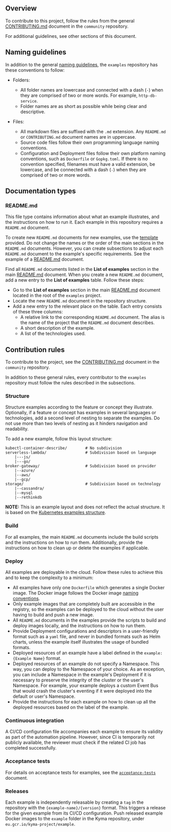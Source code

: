 ## Overview

To contribute to this project, follow the rules from the general [CONTRIBUTING.md](https://github.com/kyma-project/community/blob/master/CONTRIBUTING.md) document in the `community` repository.

For additional guidelines, see other sections of this document.

## Naming guidelines

In addition to the general [naming guidelines](https://github.com/kyma-project/community/blob/master/guidelines/naming.md), the `examples` repository has these conventions to follow:

- Folders:
  - All folder names are lowercase and connected with a dash (`-`) when they are comprised of two or more words. For example, `http-db-service`.
  - Folder names are as short as possible while being clear and descriptive.

- Files:
  - All markdown files are suffixed with the `.md` extension. Any `README.md` or `CONTRIBUTING.md` document names are in uppercase.
  - Source code files follow their own programming language naming conventions.
  - Configuration and Deployment files follow their own platform naming conventions, such as `Dockerfile` or `Gopkg.toml`. If there is no convention specified, filenames must have a valid extension, be lowercase, and be connected with a dash (`-`) when they are comprised of two or more words.

## Documentation types

### README.md

This file type contains information about what an example illustrates, and the instructions on how to run it. Each example in this repository requires a `README.md` document.

To create new `README.md` documents for new examples, use the [template](https://github.com/kyma-project/community/blob/master/guidelines/templates/resources/example_README.md) provided.
Do not change the names or the order of the main sections in the `README.md` documents. However, you can create subsections to adjust each `README.md` document to the example's specific requirements. See the example of a [README.md](http-db-service/README.md) document.

Find all `README.md` documents listed in the **List of examples** section in the main [README.md](README.md) document. When you create a new `README.md` document, add a new entry to the **List of examples** table. Follow these steps:

* Go to the **List of examples** section in the main [README.md](README.md) document located in the root of the `examples` project.
* Locate the new `README.md` document in the repository structure.
* Add a new entry to the relevant place on the table. Each entry consists of these three columns:
  * A relative link to the corresponding `README.md` document. The alias is the name of the project that the `README.md` document describes.
  * A short description of the example.
  * A list of the technologies used.

## Contribution rules

To contribute to the project, see the [CONTRIBUTING.md](https://github.com/kyma-project/community/blob/master/CONTRIBUTING.md) document in the `community` repository.

In addition to these general rules, every contributor to the `examples` repository must follow the rules described in the subsections.

### Structure

Structure examples according to the feature or concept they illustrate. Optionally, if a feature or concept has examples in several languages or technologies, add a second level of nesting to separate the examples. Do not use more than two levels of nesting as it hinders navigation and readability.

To add a new example, follow this layout structure:

```
kubectl-container-describe/        # No subdivision
serverless-lambda/                 # Subdivision based on language
    |---js/
    |---go/
broker-gateway/                    # Subdivision based on provider
    |--azure/
    |--aws/
    |--gcp/
storage/                           # Subdivision based on technology
    |--cassandra/
    |--mysql
    |--rethinkdb
```

**NOTE:** This is an example layout and does not reflect the actual structure. It is based on the [Kubernetes examples structure](https://github.com/kubernetes/examples).

### Build

For all examples, the main `README.md` documents include the build scripts and the instructions on how to run them. Additionally, provide the instructions on how to clean up or delete the examples if applicable.

### Deploy

All examples are deployable in the cloud. Follow these rules to achieve this and to keep the complexity to a minimum:

- All examples have only one `Dockerfile` which generates a single Docker image. The Docker image follows the Docker image [naming conventions](https://github.com/kyma-project/community/blob/master/guidelines/naming.md).
- Only example images that are completely built are accessible in the registry, so the examples can be deployed to the cloud without the user having to build and push a new image.
- All `README.md` documents in the examples provide the scripts to build and deploy images locally, and the instructions on how to run them.
- Provide Deployment configurations and descriptors in a user-friendly format such as a `yaml` file, and never in bundled formats such as Helm charts, unless the example itself illustrates the usage of bundled formats.
- Deployed resources of an example have a label defined in the `example: {Example Name}` format.
- Deployed resources of an example do not specify a Namespace. This way, you can deploy to the Namespace of your choice. As an exception, you can include a Namespace in the example's Deployment if it is necessary to preserve the integrity of the cluster or the user's Namespace. For example, your example deploys a custom Event Bus that would crash the cluster's eventing if it were deployed into the default or user's Namespace.
- Provide the instructions for each example on how to clean up all the deployed resources based on the label of the example.

### Continuous integration

A CI/CD configuration file accompanies each example to ensure its validity as part of the automation pipeline. However, since CI is temporarily not publicly available, the reviewer must check if the related CI job has completed successfully.

### Acceptance tests

For details on acceptance tests for examples, see the [`acceptance-tests`](tests/README.md) document.

### Releases

Each example is independently releasable by creating a `tag` in the repository with the `{example-name}/{version}` format. This triggers a release for the given example from its CI/CD configuration. Push released example Docker images to the `example` folder in the Kyma repository, under `eu.gcr.io/kyma-project/example`.